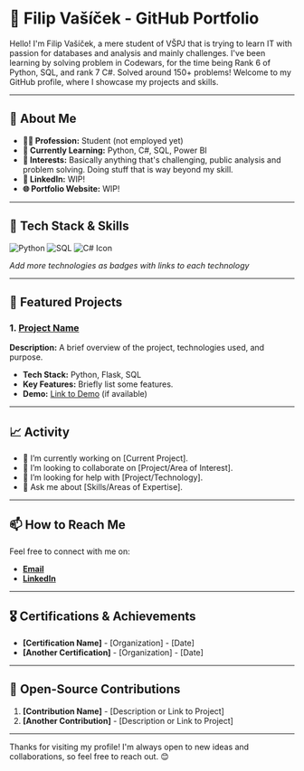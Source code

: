 # 🌟 Filip Vašíček - GitHub Portfolio

Hello! I'm Filip Vašíček, a mere student of VŠPJ that is trying to learn IT with passion for databases and analysis and mainly challenges. I've been learning by solving problem in Codewars, for the time being Rank 6 of Python, SQL, and rank 7 C#. Solved around 150+ problems! Welcome to my GitHub profile, where I showcase my projects and skills.

---

## 📌 About Me
- **👨‍💻 Profession:** Student (not employed yet)
- **🌱 Currently Learning:** Python, C#, SQL, Power BI
- **🚀 Interests:** Basically anything that's challenging, public analysis and problem solving. Doing stuff that is way beyond my skill.
- **🔗 LinkedIn:** WIP!
- **🌐 Portfolio Website:** WIP!

---

## 🔧 Tech Stack & Skills

![Python](https://img.shields.io/badge/-Python-3776AB?style=flat-square&logo=python&logoColor=white)
![SQL](https://img.shields.io/badge/-SQL-4479A1?style=flat-square&logo=postgresql&logoColor=white)
![C# Icon](assets/csharp-icon.png)

*Add more technologies as badges with links to each technology*

---

## 📁 Featured Projects

### 1. [Project Name](https://github.com/yourusername/project-name)
**Description:** A brief overview of the project, technologies used, and purpose.
- **Tech Stack:** Python, Flask, SQL
- **Key Features:** Briefly list some features.
- **Demo:** [Link to Demo](URL) (if available)

---

## 📈 Activity

- 🔭 I’m currently working on [Current Project].
- 👯 I’m looking to collaborate on [Project/Area of Interest].
- 🤔 I’m looking for help with [Project/Technology].
- 💬 Ask me about [Skills/Areas of Expertise].

---

## 📫 How to Reach Me

Feel free to connect with me on:
- **[Email](mailto:your.email@example.com)**
- **[LinkedIn](https://www.linkedin.com/in/yourusername)**

---

## 🎖 Certifications & Achievements
- **[Certification Name]** - [Organization] - [Date]
- **[Another Certification]** - [Organization] - [Date]

---

## 🤝 Open-Source Contributions

1. **[Contribution Name]** - [Description or Link to Project]
2. **[Another Contribution]** - [Description or Link to Project]

---

Thanks for visiting my profile! I'm always open to new ideas and collaborations, so feel free to reach out. 😊

